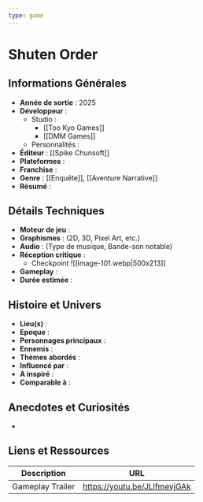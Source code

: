 ```yaml
---
type: game
---
```


# Shuten Order

## Informations Générales

- **Année de sortie** : 2025
- **Développeur** : 
	- Studio : 
		- [[Too Kyo Games]]
		- [[DMM Games]]
	- Personnalités : 
- **Éditeur** : [[Spike Chunsoft]]
- **Plateformes** : 
- **Franchise** : 
- **Genre** : [[Enquête]], [[Aventure Narrative]]
- **Résumé** : 

## Détails Techniques
- **Moteur de jeu** : 
- **Graphismes** : (2D, 3D, Pixel Art, etc.)
- **Audio** : (Type de musique, Bande-son notable)
- **Réception critique** : 
	- Checkpoint
	  ![[image-101.webp|500x213]]
- **Gameplay** :
- **Durée estimée** : 

## Histoire et Univers
- **Lieu(x)** : 
- **Epoque** : 
- **Personnages principaux** : 
- **Ennemis** :
- **Thèmes abordés** : 
- **Influencé par** :
- **A inspiré** : 
- **Comparable à** :
## Anecdotes et Curiosités
- 
## Liens et Ressources

| Description      | URL                          |
| ---------------- | ---------------------------- |
| Gameplay Trailer | https://youtu.be/JLlfmevjGAk |
